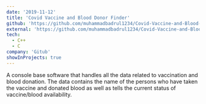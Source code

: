 ```yaml
---
date: '2019-11-12'
title: 'Covid Vaccine and Blood Donor Finder'
github: 'https://github.com/muhammadbadrul1234/Covid-Vaccine-and-Blood-Donor-Finder'
external: 'https://github.com/muhammadbadrul1234/Covid-Vaccine-and-Blood-Donor-Finder'
tech:
  - C++
  - C
company: 'Gitub'
showInProjects: true
---
```


A console base software that handles all the data related to vaccination and blood donation. The data contains the name of the persons who have taken the vaccine and donated blood as well as tells the current status of vaccine/blood availability.
